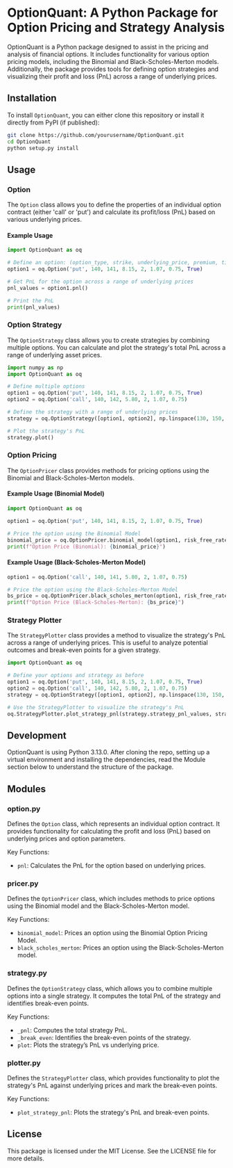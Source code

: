 # OptionQuant: A Python Package for Option Pricing and Strategy Analysis

OptionQuant is a Python package designed to assist in the pricing and analysis of financial options. It includes functionality for various option pricing models, including the Binomial and Black-Scholes-Merton models. Additionally, the package provides tools for defining option strategies and visualizing their profit and loss (PnL) across a range of underlying prices.

## Installation

To install `OptionQuant`, you can either clone this repository or install it directly from PyPI (if published):

```bash
git clone https://github.com/yourusername/OptionQuant.git
cd OptionQuant
python setup.py install
```

## Usage

### Option

The `Option` class allows you to define the properties of an individual option contract (either 'call' or 'put') and calculate its profit/loss (PnL) based on various underlying prices.

#### Example Usage

```python
import OptionQuant as oq

# Define an option: (option_type, strike, underlying_price, premium, time_to_expiry, sigma, contract_fee, is_american)
option1 = oq.Option('put', 140, 141, 8.15, 2, 1.07, 0.75, True)

# Get PnL for the option across a range of underlying prices
pnl_values = option1.pnl()

# Print the PnL
print(pnl_values)
```

### Option Strategy

The `OptionStrategy` class allows you to create strategies by combining multiple options. You can calculate and plot the strategy's total PnL across a range of underlying asset prices.

```python
import numpy as np
import OptionQuant as oq

# Define multiple options
option1 = oq.Option('put', 140, 141, 8.15, 2, 1.07, 0.75, True)
option2 = oq.Option('call', 140, 142, 5.80, 2, 1.07, 0.75)

# Define the strategy with a range of underlying prices
strategy = oq.OptionStrategy([option1, option2], np.linspace(130, 150, 1000))

# Plot the strategy's PnL
strategy.plot()
```

### Option Pricing

The `OptionPricer` class provides methods for pricing options using the Binomial and Black-Scholes-Merton models.

#### Example Usage (Binomial Model)

```python
import OptionQuant as oq

option1 = oq.Option('put', 140, 141, 8.15, 2, 1.07, 0.75, True)

# Price the option using the Binomial Model
binomial_price = oq.OptionPricer.binomial_model(option1, risk_free_rate=0.04)
print(f"Option Price (Binomial): {binomial_price}")
```

#### Example Usage (Black-Scholes-Merton Model)

```python
option1 = oq.Option('call', 140, 141, 5.80, 2, 1.07, 0.75)

# Price the option using the Black-Scholes-Merton Model
bs_price = oq.OptionPricer.black_scholes_merton(option1, risk_free_rate=0.04)
print(f"Option Price (Black-Scholes-Merton): {bs_price}")
```

### Strategy Plotter

The `StrategyPlotter` class provides a method to visualize the strategy's PnL across a range of underlying prices. This is useful to analyze potential outcomes and break-even points for a given strategy.

```python
import OptionQuant as oq

# Define your options and strategy as before
option1 = oq.Option('put', 140, 141, 8.15, 2, 1.07, 0.75, True)
option2 = oq.Option('call', 140, 142, 5.80, 2, 1.07, 0.75)
strategy = oq.OptionStrategy([option1, option2], np.linspace(130, 150, 1000))

# Use the StrategyPlotter to visualize the strategy's PnL
oq.StrategyPlotter.plot_strategy_pnl(strategy.strategy_pnl_values, strategy.break_even_underlying)
```

## Development

OptionQuant is using Python 3.13.0. After cloning the repo, setting up a virtual environment and installing the dependencies, read the Module section below to understand the structure of the package.

## Modules

### option.py

Defines the `Option` class, which represents an individual option contract. It provides functionality for calculating the profit and loss (PnL) based on underlying prices and option parameters.

Key Functions:

- `pnl`: Calculates the PnL for the option based on underlying prices.

### pricer.py

Defines the `OptionPricer` class, which includes methods to price options using the Binomial model and the Black-Scholes-Merton model.

Key Functions:

- `binomial_model`: Prices an option using the Binomial Option Pricing Model.
- `black_scholes_merton`: Prices an option using the Black-Scholes-Merton model.

### strategy.py

Defines the `OptionStrategy` class, which allows you to combine multiple options into a single strategy. It computes the total PnL of the strategy and identifies break-even points.

Key Functions:

- `_pnl`: Computes the total strategy PnL.
- `_break_even`: Identifies the break-even points of the strategy.
- `plot`: Plots the strategy’s PnL vs underlying price.

### plotter.py

Defines the `StrategyPlotter` class, which provides functionality to plot the strategy's PnL against underlying prices and mark the break-even points.

Key Functions:

- `plot_strategy_pnl`: Plots the strategy's PnL and break-even points.

## License

This package is licensed under the MIT License. See the LICENSE file for more details.
